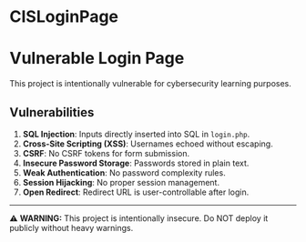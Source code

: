 # CISLoginPage
# Vulnerable Login Page

This project is intentionally vulnerable for cybersecurity learning purposes.

## Vulnerabilities

1. **SQL Injection**: Inputs directly inserted into SQL in `login.php`.
2. **Cross-Site Scripting (XSS)**: Usernames echoed without escaping.
3. **CSRF**: No CSRF tokens for form submission.
4. **Insecure Password Storage**: Passwords stored in plain text.
5. **Weak Authentication**: No password complexity rules.
6. **Session Hijacking**: No proper session management.
7. **Open Redirect**: Redirect URL is user-controllable after login.

---

⚠️ **WARNING:** This project is intentionally insecure. Do NOT deploy it publicly without heavy warnings.
